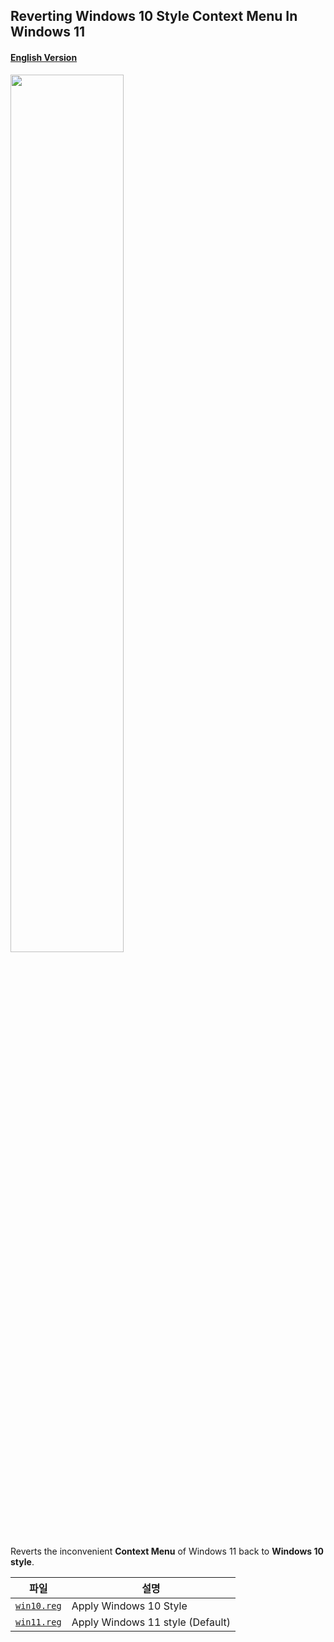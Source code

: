 ## Reverting Windows 10 Style Context Menu In Windows 11

#### [English Version](https://github.com/NY0510/RegistryTools/blob/master/F1%20Edge%20Help%20Disable/README-EN.md)

<img src="https://media.discordapp.net/attachments/739431080053964800/896376168381579305/unknown.png" width="60%"/>

Reverts the inconvenient **Context Menu** of Windows 11 back to **Windows 10 style**.

| 파일                                                                                                                | 설명                             |
| ------------------------------------------------------------------------------------------------------------------- | -------------------------------- |
| [`win10.reg`](https://github.com/NY0510/RegistryTools/blob/master/Windows10%20Style%20Context%20Menu/windows10.reg) | Apply Windows 10 Style           |
| [`win11.reg`](https://github.com/NY0510/RegistryTools/blob/master/Windows10%20Style%20Context%20Menu/windows11.reg) | Apply Windows 11 style (Default) |
